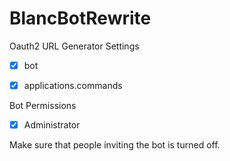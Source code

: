 # BlancBotRewrite

Oauth2 URL Generator Settings

- [x] bot

- [x] applications.commands

Bot Permissions

- [x] Administrator

Make sure that people inviting the bot is turned off.
